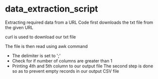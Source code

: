 # data_extraction_script
Extracting required data from a URL 
Code first downloads the txt file from the given URL

curl is used to download our txt file

The file is then read using awk command
- The delimiter is set to ';'
- Check for if number of columns are greater than 1
- Printing 4th and 5th column to our output file
The second step is done so as to prevent empty records in our output CSV file
